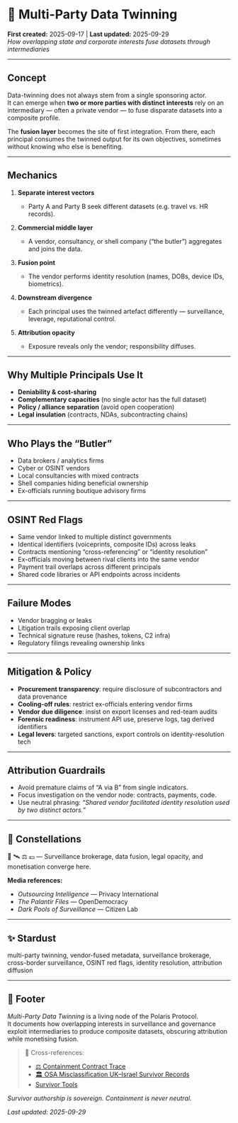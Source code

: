 # 🎊 Multi-Party Data Twinning  
**First created:** 2025-09-17 | **Last updated:** 2025-09-29  
*How overlapping state and corporate interests fuse datasets through intermediaries*  

---

## Concept  

Data-twinning does not always stem from a single sponsoring actor.  
It can emerge when **two or more parties with distinct interests** rely on an intermediary — often a private vendor — to fuse disparate datasets into a composite profile.  

The **fusion layer** becomes the site of first integration. From there, each principal consumes the twinned output for its own objectives, sometimes without knowing who else is benefiting.  

---

## Mechanics  

1. **Separate interest vectors**  
   - Party A and Party B seek different datasets (e.g. travel vs. HR records).  

2. **Commercial middle layer**  
   - A vendor, consultancy, or shell company (“the butler”) aggregates and joins the data.  

3. **Fusion point**  
   - The vendor performs identity resolution (names, DOBs, device IDs, biometrics).  

4. **Downstream divergence**  
   - Each principal uses the twinned artefact differently — surveillance, leverage, reputational control.  

5. **Attribution opacity**  
   - Exposure reveals only the vendor; responsibility diffuses.  

---

## Why Multiple Principals Use It  

- **Deniability & cost-sharing**  
- **Complementary capacities** (no single actor has the full dataset)  
- **Policy / alliance separation** (avoid open cooperation)  
- **Legal insulation** (contracts, NDAs, subcontracting chains)  

---

## Who Plays the “Butler”  

- Data brokers / analytics firms  
- Cyber or OSINT vendors  
- Local consultancies with mixed contracts  
- Shell companies hiding beneficial ownership  
- Ex-officials running boutique advisory firms  

---

## OSINT Red Flags  

- Same vendor linked to multiple distinct governments  
- Identical identifiers (voiceprints, composite IDs) across leaks  
- Contracts mentioning “cross-referencing” or “identity resolution”  
- Ex-officials moving between rival clients into the same vendor  
- Payment trail overlaps across different principals  
- Shared code libraries or API endpoints across incidents  

---

## Failure Modes  

- Vendor bragging or leaks  
- Litigation trails exposing client overlap  
- Technical signature reuse (hashes, tokens, C2 infra)  
- Regulatory filings revealing ownership links  

---

## Mitigation & Policy  

- **Procurement transparency**: require disclosure of subcontractors and data provenance  
- **Cooling-off rules**: restrict ex-officials entering vendor firms  
- **Vendor due diligence**: insist on export licenses and red-team audits  
- **Forensic readiness**: instrument API use, preserve logs, tag derived identifiers  
- **Legal levers**: targeted sanctions, export controls on identity-resolution tech  

---

## Attribution Guardrails  

- Avoid premature claims of “A via B” from single indicators.  
- Focus investigation on the vendor node: contracts, payments, code.  
- Use neutral phrasing: *“Shared vendor facilitated identity resolution used by two distinct actors.”*  

---

## 🌌 Constellations  
🎊 🛰️ ⚖️ 💷 — Surveillance brokerage, data fusion, legal opacity, and monetisation converge here.

**Media references:**  
- *Outsourcing Intelligence* — Privacy International  
- *The Palantir Files* — OpenDemocracy  
- *Dark Pools of Surveillance* — Citizen Lab  

---

## ✨ Stardust  
multi-party twinning, vendor-fused metadata, surveillance brokerage, cross-border surveillance, OSINT red flags, identity resolution, attribution diffusion

---

## 🏮 Footer  

*Multi-Party Data Twinning* is a living node of the Polaris Protocol.  
It documents how overlapping interests in surveillance and governance exploit intermediaries to produce composite datasets, obscuring attribution while monetising fusion.  

> 📡 Cross-references:  
> - [⚖️ Containment Contract Trace](../Disruption_Kit/Big_Picture_Protocols/⚖️_containment_contract_trace.md)  
> - [🏛️ OSA Misclassification UK–Israel Survivor Records](../Disruption_Kit/Big_Picture_Protocols/🌀_System_Governance/🏛️_osa_misclassification_uk_israel_mous_survivor_records.md)  
> - [Survivor Tools](../Survivor_Tools/)

*Survivor authorship is sovereign. Containment is never neutral.*  

_Last updated: 2025-09-29_
